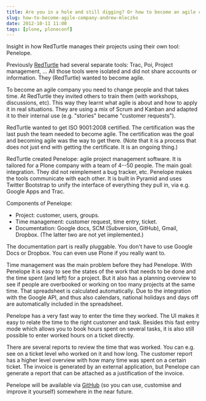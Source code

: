 ```yaml
---
title: Are you in a hole and still digging? Or how to become an agile company in a year (true story) (Andrew Mleczko)
slug: how-to-become-agile-company-andrew-mleczko
date: 2012-10-11 11:00
tags: [plone, ploneconf]
---
```


Insight in how RedTurtle manages their projects using their own tool:
Penelope.

Previously [RedTurtle](http://www.redturtle.it/) had several separate
tools: Trac, Poi, Project management, ... All those tools were
isolated and did not share accounts or information. They (RedTurtle)
wanted to become agile.

To become an agile company you need to change people and that takes
time. At RedTurtle they invited others to train them (with workshops,
discussions, etc). This way they learnt what agile is about and how to
apply it in real situations. They are using a mix of Scrum and Kanban
and adapted it to their internal use (e.g. "stories" became "customer
requests").

RedTurtle wanted to get ISO 9001:2008 certified. The certification was
the last push the team needed to become agile. The certification was
the goal and becoming agile was the way to get there. (Note that it is
a process that does not just end with getting the certificate. It is
an ongoing thing.)

RedTurtle created Penelope: agile project management software. It is
tailored for a Plone company with a team of 4--50 people. The main
goal: integration. They did not reimplement a bug tracker,
etc. Penelope makes the tools communicate with each other. It is
built in Pyramid and uses Twitter Bootstrap to unify the interface of
everything they pull in, via e.g. Google Apps and Trac.

Components of Penelope:

   - Project: customer, users, groups.
   - Time management: customer request, time entry, ticket.
   - Documentation: Google docs, SCM (Subversion, GitHub), Gmail,
     Dropbox. (The latter two are not yet implemented.)

The documentation part is really pluggable. You don't have to use
Google Docs or Dropbox. You can even use Plone if you really want to.

Time management was the main problem before they had Penelope. With
Penelope it is easy to see the states of the work that needs to be
done and the time spent (and left) for a project. But it also has a
planning overview to see if people are overbooked or working on too
many projects at the same time. That spreadsheet is calculated
automatically. Due to the integration with the Google API, and thus also
calendars, national holidays and days off are automatically included
in the spreadsheet.

Penelope has a very fast way to enter the time they worked. The UI
makes it easy to relate the time to the right customer and
task. Besides this fast entry mode which allows you to book hours
spent on several tasks, it is also still possible to enter worked
hours on a ticket directly.

There are several reports to review the time that was worked. You can
e.g. see on a ticket level who worked on it and how long. The customer
report has a higher level overview with how many time was spent on a
certain ticket. The invoice is generated by an external application,
but Penelope can generate a report that can be attached as a justification of the invoice.

Penelope will be available via
[GitHub](http://getpenelope.github.com/) (so you can use, customise
and improve it yourself) somewhere in the near future.
